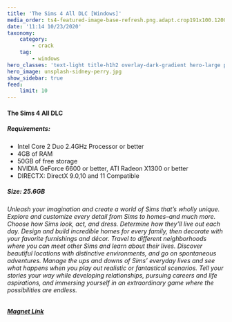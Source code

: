 ```yaml
---
title: 'The Sims 4 All DLC [Windows]'
media_order: ts4-featured-image-base-refresh.png.adapt.crop191x100.1200w.png
date: '11:14 10/23/2020'
taxonomy:
    category:
        - crack
    tag:
        - windows
hero_classes: 'text-light title-h1h2 overlay-dark-gradient hero-large parallax'
hero_image: unsplash-sidney-perry.jpg
show_sidebar: true
feed:
    limit: 10
---
```


#### The Sims 4 All DLC 
##### Requirements:
* Intel Core 2 Duo 2.4GHz Processor or better
* 4GB of RAM
* 50GB of free storage
* NVIDIA GeForce 6600 or better, ATI Radeon X1300 or better
* DIRECTX: DirectX 9.0,10 and 11 Compatible

##### Size: 25.6GB

###### Unleash your imagination and create a world of Sims that’s wholly unique. Explore and customize every detail from Sims to homes–and much more. Choose how Sims look, act, and dress. Determine how they’ll live out each day. Design and build incredible homes for every family, then decorate with your favorite furnishings and décor. Travel to different neighborhoods where you can meet other Sims and learn about their lives. Discover beautiful locations with distinctive environments, and go on spontaneous adventures. Manage the ups and downs of Sims’ everyday lives and see what happens when you play out realistic or fantastical scenarios. Tell your stories your way while developing relationships, pursuing careers and life aspirations, and immersing yourself in an extraordinary game where the possibilities are endless. 

##### [Magnet Link](magnet:?xt=urn:btih:4478A3CAC194016A09C5D38FC291AE30988CF417&dn=The%20Sims%204%20%5bFitGirl%20Repack%5d&tr=udp%3a%2f%2f46.148.18.250%3a2710&tr=udp%3a%2f%2fopentor.org%3a2710&tr=udp%3a%2f%2ftracker.coppersurfer.tk%3a6969%2fannounce&tr=udp%3a%2f%2ftracker.opentrackr.org%3a1337%2fannounce&tr=http%3a%2f%2ftracker.dler.org%3a6969%2fannounce&tr=udp%3a%2f%2ftracker.leechers-paradise.org%3a6969%2fannounce&tr=udp%3a%2f%2f9.rarbg.me%3a2870%2fannounce&tr=udp%3a%2f%2f9.rarbg.to%3a2840%2fannounce&tr=udp%3a%2f%2ftracker.pirateparty.gr%3a6969%2fannounce&tr=http%3a%2f%2fretracker.local%2fannounce&tr=http%3a%2f%2fretracker.ip.ncnet.ru%2fannounce&tr=udp%3a%2f%2fexodus.desync.com%3a6969%2fannounce&tr=udp%3a%2f%2fipv4.tracker.harry.lu%3a80%2fannounce&tr=udp%3a%2f%2fopen.stealth.si%3a80%2fannounce&tr=udp%3a%2f%2fretracker.lanta-net.ru%3a2710%2fannounce&tr=udp%3a%2f%2ftracker.cyberia.is%3a6969%2fannounce&tr=udp%3a%2f%2ftracker.moeking.me%3a6969%2fannounce&tr=udp%3a%2f%2ftracker.open-internet.nl%3a6969%2fannounce&tr=udp%3a%2f%2ftracker.tiny-vps.com%3a6969%2fannounce&tr=udp%3a%2f%2ftracker.torrent.eu.org%3a451%2fannounce&tr=udp%3a%2f%2f9.rarbg.me%3a2870%2fannounce&tr=udp%3a%2f%2f9.rarbg.to%3a2840%2fannounce&tr=udp%3a%2f%2f9.rarbg.to%3a2840%2fannounce)